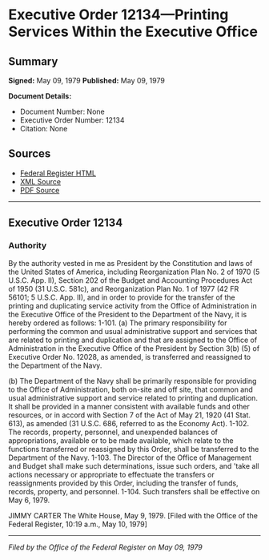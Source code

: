 # Executive Order 12134—Printing Services Within the Executive Office

## Summary

**Signed:** May 09, 1979
**Published:** May 09, 1979

**Document Details:**
- Document Number: None
- Executive Order Number: 12134
- Citation: None

## Sources
- [Federal Register HTML](https://www.presidency.ucsb.edu/documents/executive-order-12134-printing-services-within-the-executive-office)
- [XML Source](None)
- [PDF Source](None)

---

## Executive Order 12134

### Authority

By the authority vested in me as President by the Constitution and laws of the United States of America, including Reorganization Plan No. 2 of 1970 (5 U.S.C. App. II), Section 202 of the Budget and Accounting Procedures Act of 1950 (31 U.S.C. 581c), and Reorganization Plan No. 1 of 1977 (42 FR 56101; 5 U.S.C. App. II), and in order to provide for the transfer of the printing and duplicating service activity from the Office of Administration in the Executive Office of the President to the Department of the Navy, it is hereby ordered as follows:
1-101. (a) The primary responsibility for performing the common and usual administrative support and services that are related to printing and duplication and that are assigned to the Office of Administration in the Executive Office of the President by Section 3(b) (5) of Executive Order No. 12028, as amended, is transferred and reassigned to the Department of the Navy.

(b) The Department of the Navy shall be primarily responsible for providing to the Office of Administration, both on-site and off site, that common and usual administrative support and service related to printing and duplication. It shall be provided in a manner consistent with available funds and other resources, or in accord with Section 7 of the Act of May 21, 1920 (41 Stat. 613), as amended (31 U.S.C. 686, referred to as the Economy Act).
1-102. The records, property, personnel, and unexpended balances of appropriations, available or to be made available, which relate to the functions transferred or reassigned by this Order, shall be transferred to the Department of the Navy.
1-103. The Director of the Office of Management and Budget shall make such determinations, issue such orders, and 'take all actions necessary or appropriate to effectuate the transfers or reassignments provided by this Order, including the transfer of funds, records, property, and personnel.
1-104. Such transfers shall be effective on May 6, 1979.

JIMMY CARTER
The White House,
May 9, 1979.
[Filed with the Office of the Federal Register, 10:19 a.m., May 10, 1979]

---

*Filed by the Office of the Federal Register on May 09, 1979*
